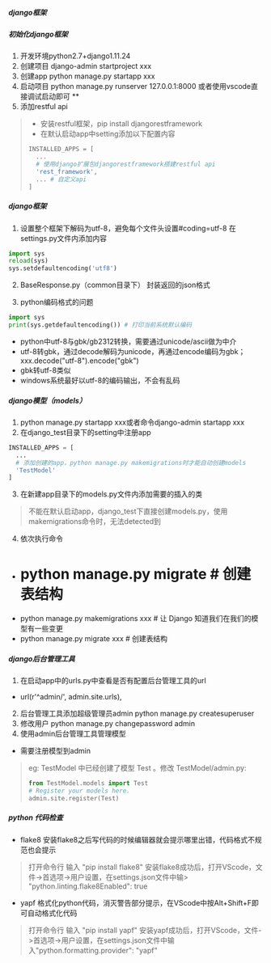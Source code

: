 ##### django框架

##### 初始化django框架
1. 开发环境python2.7+django1.11.24
2. 创建项目
django-admin startproject xxx
3. 创建app
python manage.py startapp xxx
4. 启动项目
python manage.py runserver 127.0.0.1:8000
或者使用vscode直接调试启动即可
**
5. 添加restful api
> + 安装restful框架，pip install djangorestframework
> + 在默认启动app中setting添加以下配置内容
> ```python
> INSTALLED_APPS = [
>   ...
>   # 使用django扩展包djangorestframework搭建restful api
>   'rest_framework',
>   ... # 自定义api
> ]
> ```


##### django框架
1. 设置整个框架下解码为utf-8，避免每个文件头设置#coding=utf-8
在settings.py文件内添加内容
```python
import sys
reload(sys)
sys.setdefaultencoding('utf8')
```
2. BaseResponse.py（common目录下）
封装返回的json格式

3. python编码格式的问题
```python
import sys
print(sys.getdefaultencoding()) # 打印当前系统默认编码
```
* python中utf-8与gbk/gb2312转换，需要通过unicode/ascii做为中介
* utf-8转gbk，通过decode解码为unicode，再通过encode编码为gbk；xxx.decode("utf-8").encode("gbk")
* gbk转utf-8类似
* windows系统最好以utf-8的编码输出，不会有乱码

##### django模型（models）
1. python manage.py startapp xxx或者命令django-admin startapp xxx
2. 在django_test目录下的setting中注册app
```python
INSTALLED_APPS = [
  ...
  # 添加创建的app，python manage.py makemigrations时才能自动创建models
  'TestModel'
]
```
3. 在新建app目录下的models.py文件内添加需要的插入的类
> 不能在默认启动app，django_test下直接创建models.py，使用makemigrations命令时，无法detected到
4. 依次执行命令
+ # python manage.py migrate   # 创建表结构
+ python manage.py makemigrations xxx  # 让 Django 知道我们在我们的模型有一些变更
+ python manage.py migrate xxx   # 创建表结构


##### django后台管理工具
1. 在启动app中的urls.py中查看是否有配置后台管理工具的url
+ url(r'^admin/', admin.site.urls),
2. 后台管理工具添加超级管理员admin
python manage.py createsuperuser
3. 修改用户
python manage.py changepassword admin
4. 使用admin后台管理工具管理模型
+ 需要注册模型到admin
> eg:  TestModel 中已经创建了模型 Test 。修改 TestModel/admin.py:
> ```python
> from TestModel.models import Test
> # Register your models here.
> admin.site.register(Test)
> ```


##### python 代码检查
+ flake8
安装flake8之后写代码的时候编辑器就会提示哪里出错，代码格式不规范也会提示
> 打开命令行
> 输入 "pip install flake8"
> 安装flake8成功后，打开VScode，文件->首选项->用户设置，在settings.json文件中输> "python.linting.flake8Enabled": true

+ yapf
格式化python代码，消灭警告部分提示，在VScode中按Alt+Shift+F即可自动格式化代码
> 打开命令行
> 输入 "pip install yapf"
> 安装yapf成功后，打开VScode，文件->首选项->用户设置，在settings.json文件中输入"python.formatting.provider": "yapf"



